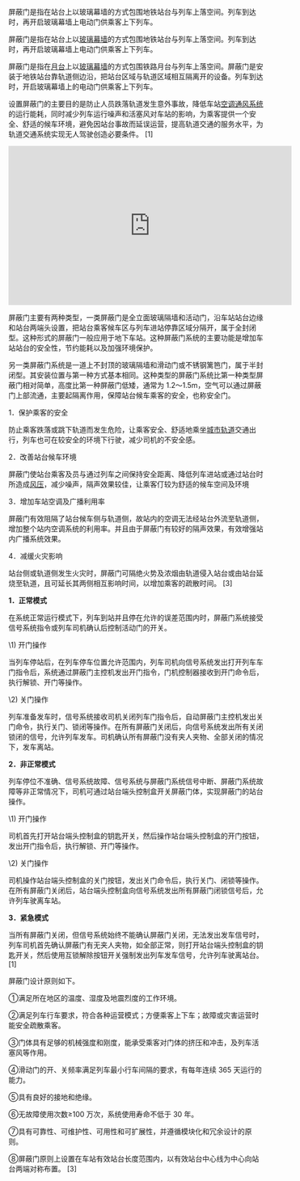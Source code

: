 

屏蔽门是指在站台上以玻璃幕墙的方式包围地铁站台与列车上落空间。列车到达时，再开启玻璃幕墙上电动门供乘客上下列车。

屏蔽门是指在站台上以[玻璃幕墙](https://baike.baidu.com/item/玻璃幕墙/1641247?fromModule=lemma_inlink)的方式包围地铁站台与列车上落空间。列车到达时，再开启玻璃幕墙上电动门供乘客上下列车。

屏蔽门是指在[月台](https://baike.baidu.com/item/月台/871716?fromModule=lemma_inlink)上以[玻璃幕墙](https://baike.baidu.com/item/玻璃幕墙/1641247?fromModule=lemma_inlink)的方式包围铁路月台与列车上落空间。屏蔽门是安装于地铁站台靠轨道侧边沿，把站台区域与轨道区域相互隔离开的设备。列车到达时，开启玻璃幕墙上的电动门供乘客上下列车。

设置屏蔽门的主要目的是防止人员跌落轨道发生意外事故，降低车站[空调通风系统](https://baike.baidu.com/item/空调通风系统/10424711?fromModule=lemma_inlink)的运行能耗，同时减少列车运行噪声和活塞风对车站的影响，为乘客提供一个安全、舒适的候车环境，避免因站台事故而延误运营，提高轨道交通的服务水平，为轨道交通系统实现无人驾驶创造必要条件。 [1] 



<iframe width="560" height="315" src="https://www.youtube.com/embed/mATEb7CNrt8" title="YouTube video player" frameborder="0" allow="accelerometer; autoplay; clipboard-write; encrypted-media; gyroscope; picture-in-picture" allowfullscreen></iframe>



屏蔽门主要有两种类型，一类屏蔽门是全立面玻璃隔墙和活动门，沿车站站台边缘和站台两端头设置，把站台乘客候车区与列车进站停靠区域分隔开，属于全封闭型。这种形式的屏蔽门一般应用于地下车站。这种屏蔽门系统的主要功能是增加车站站台的安全性，节约能耗以及加强环境保护。





另一类屏蔽门系统是一道上不封顶的玻璃隔墙和滑动门或不锈钢篱笆门，属于半封闭型。其安装位置与第一种方式基本相同。这种类型的屏蔽门系统比第一种类型屏蔽门相对简单，高度比第一种屏蔽门低矮，通常为 1.2～1.5m，空气可以通过屏蔽门上部流通，主要起隔离作用，保障站台候车乘客的安全，也称安全门。 



1．保护乘客的安全

防止乘客跌落或跳下轨道而发生危险，让乘客安全、舒适地乘坐[城市轨道](https://baike.baidu.com/item/城市轨道?fromModule=lemma_inlink)交通出行，列车也可在较安全的环境下行驶，减少司机的不安全感。

2．改善站台候车环境

屏蔽门使站台乘客及员与通过列车之间保持安全距离、降低列车进站或通过站台时所造成[风压](https://baike.baidu.com/item/风压?fromModule=lemma_inlink)，减少噪声，隔声效果较佳，让乘客仃较为舒适的候车空间及环境

3．增加车站空调及广播利用率

屏蔽门有效阻隔了站台候车侧与轨道侧，故站内的空调无法经站台外流至轨道侧，增加整个站内空调系统的利用率。并且由于屏蔽门有较好的隔声效果，有效增强站内广播系统效果。

4．减缓火灾影响

站台侧或轨道侧发生火灾时，屏蔽门可隔绝火势及浓烟由轨道侵入站台或由站台延烧至轨道，且可延长其两侧相互影响时间，以增加乘客的疏散时间。 [3] 



**1．正常模式**

在系统正常运行模式下，列车到站并且停在允许的误差范围内时，屏蔽门系统接受信号系统指令或列车司机确认后控制活动门的开关。

\1) 开门操作

当列车停站后，在列车停车位置允许范围内，列车司机向信号系统发出打开列车车门指令后，系统通过屏蔽门主控机发出开门指令，门机控制器接收到开门命令后，执行解锁、开门等操作。

\2) 关门操作

列车准备发车时，信号系统接收司机关闭列车门指令后，自动屏蔽门主控机发出关门命令，执行关门、锁闭等操作。在所有屏蔽门关闭后，向信号系统发出所有关闭锁闭的信号，允许列车发车。司机确认所有屏蔽门没有夹人夹物、全部关闭的情况下，发车离站。

**2．非正常模式**

列车停位不准确、信号系统故障、信号系统与屏蔽门系统信号中断、屏蔽门系统故障等非正常情况下，司机可通过站台端头控制盒开关屏蔽门体，实现屏蔽门的站台操作。

\1) 开门操作

司机首先打开站台端头控制盒的钥匙开关，然后操作站台端头控制盒的开门按钮，发出开门指令后，执行解锁、开门等操作。

\2) 关门操作

司机操作站台端头控制盒的关门按钮，发出关门命令后，执行关门、闭锁等操作。在所有屏蔽门关闭后，站台端头控制盒向信号系统发出所有屏蔽门闭锁信号后，允许列车驶离车站。

**3．紧急模式**

当所有屏蔽门关闭，但信号系统始终不能确认屏蔽门关闭，无法发出发车信号时，列车司机首先确认屏蔽门有无夹人夹物，如全部正常，则打开站台端头控制盒的钥匙开关，然后使用互锁解除按钮开关强制发出列车发车信号，允许列车驶离站台。 [1] 



屏蔽门设计原则如下。

①满足所在地区的温度、湿度及地震烈度的工作环境。

②满足列车行车要求，符合各种运营模式；方便乘客上下车；故障或灾害运营时能安全疏散乘客。

③门体具有足够的机械强度和刚度，能承受乘客对门体的挤压和冲击，及列车活塞风等作用。

④滑动门的开、关频率满足列车最小行车间隔的要求，有每年连续 365 天运行的能力。

⑤具有良好的接地和绝缘。

⑥无故障使用次数≥100 万次，系统使用寿命不低于 30 年。

⑦具有可靠性、可维护性、可用性和可扩展性，并遵循模块化和冗余设计的原则。

⑧屏蔽门原则上设置在车站有效站台长度范围内，以有效站台中心线为中心向站台两端对称布置。 [3] 
